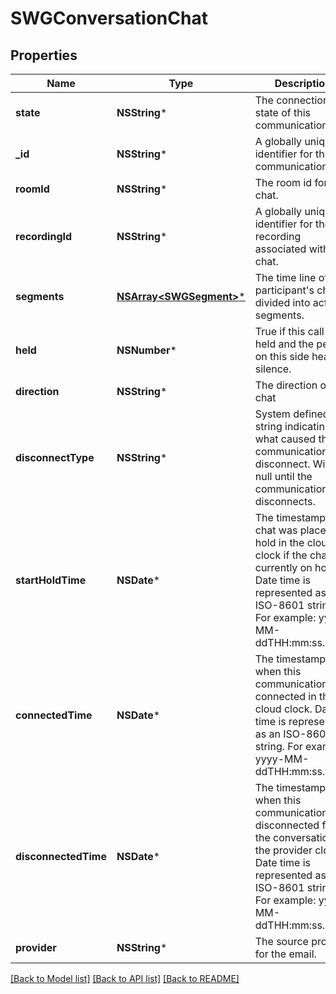 # SWGConversationChat

## Properties
Name | Type | Description | Notes
------------ | ------------- | ------------- | -------------
**state** | **NSString*** | The connection state of this communication. | [optional] 
**_id** | **NSString*** | A globally unique identifier for this communication. | [optional] 
**roomId** | **NSString*** | The room id for the chat. | [optional] 
**recordingId** | **NSString*** | A globally unique identifier for the recording associated with this chat. | [optional] 
**segments** | [**NSArray&lt;SWGSegment&gt;***](SWGSegment.md) | The time line of the participant&#39;s chat, divided into activity segments. | [optional] 
**held** | **NSNumber*** | True if this call is held and the person on this side hears silence. | [optional] [default to @0]
**direction** | **NSString*** | The direction of the chat | [optional] 
**disconnectType** | **NSString*** | System defined string indicating what caused the communication to disconnect. Will be null until the communication disconnects. | [optional] 
**startHoldTime** | **NSDate*** | The timestamp the chat was placed on hold in the cloud clock if the chat is currently on hold. Date time is represented as an ISO-8601 string. For example: yyyy-MM-ddTHH:mm:ss.SSSZ | [optional] 
**connectedTime** | **NSDate*** | The timestamp when this communication was connected in the cloud clock. Date time is represented as an ISO-8601 string. For example: yyyy-MM-ddTHH:mm:ss.SSSZ | [optional] 
**disconnectedTime** | **NSDate*** | The timestamp when this communication disconnected from the conversation in the provider clock. Date time is represented as an ISO-8601 string. For example: yyyy-MM-ddTHH:mm:ss.SSSZ | [optional] 
**provider** | **NSString*** | The source provider for the email. | [optional] 

[[Back to Model list]](../README.md#documentation-for-models) [[Back to API list]](../README.md#documentation-for-api-endpoints) [[Back to README]](../README.md)


